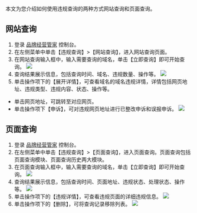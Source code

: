 本文为您介绍如何使用违规查询的两种方式网站查询和页面查询。





## 网站查询


1. 登录 [品牌经营管家](https://console.cloud.tencent.com/bma) 控制台。
2. 在左侧菜单中单击【违规查询】>【网站查询】，进入网站查询页面。
3. 在网站查询输入框中，输入需要查询的域名，单击【立即查询】即可开始查询。
![](https://main.qcloudimg.com/raw/356b13ae61dc9557d15df64818600926.jpg)
4. 查询结果展示信息，包括查询时间、域名、违规数量、操作等。
![](https://main.qcloudimg.com/raw/d22385de5927099394043da912e81f63.jpg)
5. 单击操作项下的【展开详情】，可查看域名的域名违规详情，详情包括网页地址、违规类型、违规内容、状态、操作等。
 - 单击网页地址，可跳转至对应网页。
 - 单击操作项下【申诉】，可对违规网页地址进行已整改申诉和误报申诉。
![](https://main.qcloudimg.com/raw/544cce92f213c14d441384f38de9ee30.jpg)



## 页面查询

1. 登录 [品牌经营管家](https://console.cloud.tencent.com/bma) 控制台。
2. 在左侧菜单中单击【违规查询】>【页面查询】，进入页面查询。页面查询包括页面查询模块、页面查询历史两大模块。
3. 在页面查询输入框中，输入需要查询的域名，单击【立即查询】即可开始查询。
![](https://main.qcloudimg.com/raw/a21a96d270d53eaa96b668ee89b80330.jpg)
4. 查询结果展示信息，包括查询时间、页面地址、违规状态、处理状态、操作等。
![](https://main.qcloudimg.com/raw/ba86dfdcae178fc540958050ed8c7884.jpg)
5. 单击操作项下的【违规详情】，可查看违规页面的详细违规信息。
![](https://main.qcloudimg.com/raw/0c1546e0186fa5a01fdac7eee27d7caa.jpg)
6. 单击操作项下的【删除】，可将查询记录移除列表。
![](https://main.qcloudimg.com/raw/3a5a5f7a71dd2dc8bb52a9a377728198.jpg)
